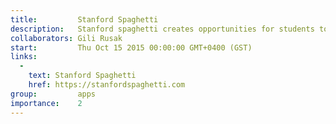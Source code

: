 ```yaml
---
title:         Stanford Spaghetti
description:   Stanford spaghetti creates opportunities for students to meet other students around campus.
collaborators: Gili Rusak
start:         Thu Oct 15 2015 00:00:00 GMT+0400 (GST)
links: 
  - 
    text: Stanford Spaghetti
    href: https://stanfordspaghetti.com
group:         apps
importance:    2
---
```

